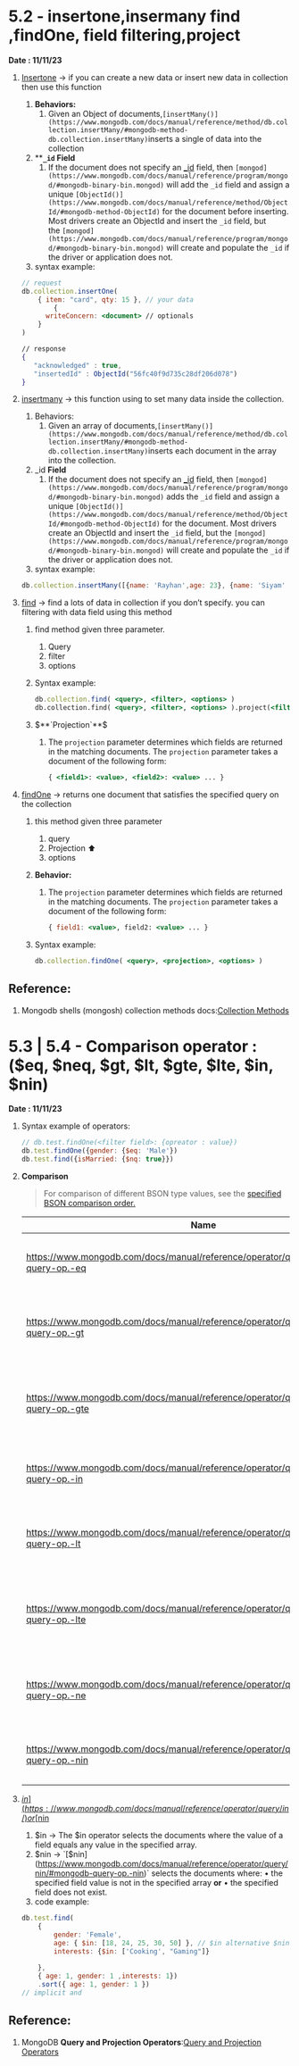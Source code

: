 # 5.2 - insertone,insermany find ,findOne, field filtering,project

**Date : 11/11/23**

1. [Insertone](https://www.mongodb.com/docs/manual/reference/method/db.collection.insertOne/) → if you can create a new data or insert new data  in collection then use this function
    1. **Behaviors:**
        1. Given an Object of documents,`[insertMany()](https://www.mongodb.com/docs/manual/reference/method/db.collection.insertMany/#mongodb-method-db.collection.insertMany)`inserts a single of data into the collection
    2. ****`_id` Field**
        1. If the document does not specify an [_id](https://www.mongodb.com/docs/manual/reference/glossary/#std-term-_id) field, then `[mongod](https://www.mongodb.com/docs/manual/reference/program/mongod/#mongodb-binary-bin.mongod)` will add the `_id` field and assign a unique `[ObjectId()](https://www.mongodb.com/docs/manual/reference/method/ObjectId/#mongodb-method-ObjectId)` for the document before inserting. Most drivers create an ObjectId and insert the `_id` field, but the `[mongod](https://www.mongodb.com/docs/manual/reference/program/mongod/#mongodb-binary-bin.mongod)` will create and populate the `_id` if the driver or application does not.
    3. syntax example:
    
    ```jsx
    // request
    db.collection.insertOne(
        { item: "card", qty: 15 }, // your data
    		{
          writeConcern: <document> // optionals
        }
    )
    
    // response
    {
       "acknowledged" : true,
       "insertedId" : ObjectId("56fc40f9d735c28df206d078")
    }
    ```
    
2. [insertmany](https://www.mongodb.com/docs/manual/reference/method/db.collection.insertMany/) →  this function using to set many data inside the collection.
    1. Behaviors:
        1. Given an array of documents,`[insertMany()](https://www.mongodb.com/docs/manual/reference/method/db.collection.insertMany/#mongodb-method-db.collection.insertMany)`inserts each document in the array into the collection.
    2. _id **Field**
        1. If the document does not specify an [_id](https://www.mongodb.com/docs/manual/reference/glossary/#std-term-_id) field, then `[mongod](https://www.mongodb.com/docs/manual/reference/program/mongod/#mongodb-binary-bin.mongod)` adds the `_id` field and assign a unique `[ObjectId()](https://www.mongodb.com/docs/manual/reference/method/ObjectId/#mongodb-method-ObjectId)` for the document. Most drivers create an ObjectId and insert the `_id` field, but the `[mongod](https://www.mongodb.com/docs/manual/reference/program/mongod/#mongodb-binary-bin.mongod)` will create and populate the `_id` if the driver or application does not.
    3. syntax example:
    
    ```jsx
    db.collection.insertMany([{name: 'Rayhan',age: 23}, {name: 'Siyam' , age: 24}])
    ```
    
3. [find](https://www.mongodb.com/docs/manual/reference/method/db.collection.find/) → find a lots of data in collection if you don’t specify.  you can filtering with data field using this method 
    1. find method given three parameter.
        1. Query
        2. filter
        3. options
    2. Syntax example:
        
        ```jsx
        db.collection.find( <query>, <filter>, <options> )
        db.collection.find( <query>, <filter>, <options> ).project(<filter>) // you can chining with find method
        ```
        
    3. $**`Projection`**$
        1. The `projection` parameter determines which fields are returned in the matching documents. The `projection` parameter takes a document of the following form:
            
            ```jsx
            { <field1>: <value>, <field2>: <value> ... }
            ```
            
4. [findOne](https://www.mongodb.com/docs/manual/reference/method/db.collection.findOne/) → returns one document that satisfies the specified query on the collection
    1. this method given three parameter
        1. query
        2. Projection ⬆️
        3. options
    2. **Behavior:**
        1. The `projection` parameter determines which fields are returned in the matching documents. The `projection` parameter takes a document of the following form:
            
            ```jsx
            { field1: <value>, field2: <value> ... }
            ```
            
        
    3. Syntax example:
        
        ```jsx
        db.collection.findOne( <query>, <projection>, <options> )
        ```
        

## Reference:

1. Mongodb shells (mongosh) collection methods docs:[Collection Methods](https://www.mongodb.com/docs/manual/reference/method/js-collection/)

# 5.3 | 5.4 - ****Comparison operator :(****$eq, $neq, $gt, $lt, $gte, $lte, $in, $nin)

**Date : 11/11/23**

1. Syntax example of operators:
    
    ```jsx
    // db.test.findOne(<filter field>: {opreator : value})
    db.test.findOne({gender: {$eq: 'Male'})
    db.test.find({isMarried: {$nq: true}})
    ```
    
2. ****Comparison****
    
    > For comparison of different BSON type values, see the [specified BSON comparison order.](https://www.mongodb.com/docs/manual/reference/bson-type-comparison-order/#std-label-bson-types-comparison-order)
    > 
    
    | Name | Description |
    | --- | --- |
    | https://www.mongodb.com/docs/manual/reference/operator/query/eq/#mongodb-query-op.-eq | Matches values that are equal to a specified value. |
    | https://www.mongodb.com/docs/manual/reference/operator/query/gt/#mongodb-query-op.-gt | Matches values that are greater than a specified value. |
    | https://www.mongodb.com/docs/manual/reference/operator/query/gte/#mongodb-query-op.-gte | Matches values that are greater than or equal to a specified value. |
    | https://www.mongodb.com/docs/manual/reference/operator/query/in/#mongodb-query-op.-in | Matches any of the values specified in an array. |
    | https://www.mongodb.com/docs/manual/reference/operator/query/lt/#mongodb-query-op.-lt | Matches values that are less than a specified value. |
    | https://www.mongodb.com/docs/manual/reference/operator/query/lte/#mongodb-query-op.-lte | Matches values that are less than or equal to a specified value. |
    | https://www.mongodb.com/docs/manual/reference/operator/query/ne/#mongodb-query-op.-ne | Matches all values that are not equal to a specified value. |
    | https://www.mongodb.com/docs/manual/reference/operator/query/nin/#mongodb-query-op.-nin | Matches none of the values specified in an array. |
3. [$in](https://www.mongodb.com/docs/manual/reference/operator/query/in/) or [$nin](https://www.mongodb.com/docs/manual/reference/operator/query/nin/)
    1. $in → The $in operator selects the documents where the value of a field equals any value in the specified array.
    2. $nin → `[$nin](https://www.mongodb.com/docs/manual/reference/operator/query/nin/#mongodb-query-op.-nin)` selects the documents where:
    • the specified field value is not in the specified array **or**
    • the specified field does not exist.
    3. code example:
    
    ```jsx
    db.test.find(
        {
            gender: 'Female',
            age: { $in: [18, 24, 25, 30, 50] }, // $in alternative $nin
            interests: {$in: ['Cooking', "Gaming"]}
            
        },
        { age: 1, gender: 1 ,interests: 1})
        .sort({ age: 1, gender: 1 })
    // implicit and
    ```
    

## Reference:

1. MongoDB **Query and Projection Operators**:[Query and Projection Operators](https://www.mongodb.com/docs/manual/reference/operator/query/)